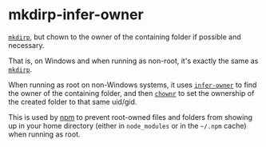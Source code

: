 # mkdirp-infer-owner

[`mkdirp`](http://npm.im/mkdirp), but chown to the owner of the containing
folder if possible and necessary.

That is, on Windows and when running as non-root, it's exactly the same as
[`mkdirp`](http://npm.im/mkdirp).

When running as root on non-Windows systems, it uses
[`infer-owner`](http://npm.im/infer-owner) to find the owner of the
containing folder, and then [`chownr`](http://npm.im/chownr) to set the
ownership of the created folder to that same uid/gid.

This is used by [npm](http://npm.im/npm) to prevent root-owned files and
folders from showing up in your home directory (either in `node_modules` or
in the `~/.npm` cache) when running as root.
